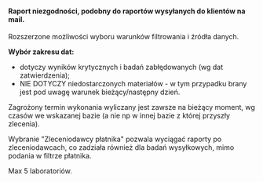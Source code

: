 #### Raport niezgodności, podobny do raportów wysyłanych do klientów na mail. 

Rozszerzone możliwości wyboru warunków filtrowania i źródła danych.

__Wybór zakresu dat:__ 
* dotyczy wyników krytycznych i badań zabłędowanych (wg dat zatwierdzenia);
* NIE DOTYCZY niedostarczonych materiałów - w tym przypadku brany jest pod uwagę warunek bieżący/następny dzień.

Zagrożony termin wykonania wyliczany jest zawsze na bieżący moment, wg czasów we wskazanej bazie (a nie np w innej bazie
z której przyszły zlecenia).

Wybranie "Zleceniodawcy płatnika" pozwala wyciągać raporty po zleceniodawcach, co zadziała również dla badań
wysyłkowych, mimo podania w filtrze płatnika.

Max 5 laboratoriów.